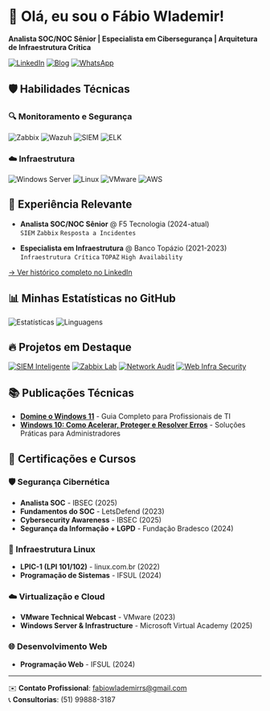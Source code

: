 # 👋 Olá, eu sou o Fábio Wlademir!
**Analista SOC/NOC Sênior | Especialista em Cibersegurança | Arquitetura de Infraestrutura Crítica**

[![LinkedIn](https://img.shields.io/badge/LinkedIn-0077B5?style=for-the-badge&logo=linkedin&logoColor=white)](https://www.linkedin.com/in/fabiowlademir/)
[![Blog](https://img.shields.io/badge/Blog_Técnico-FF5722?style=for-the-badge&logo=blogger&logoColor=white)](https://f2suporte.blogspot.com)
[![WhatsApp](https://img.shields.io/badge/WhatsApp-25D366?style=for-the-badge&logo=whatsapp&logoColor=white)](https://wa.me/5551998883187)

## 🛡️ Habilidades Técnicas

### 🔍 Monitoramento e Segurança
![Zabbix](https://img.shields.io/badge/Zabbix-Expert-DD0000?style=for-the-badge&logo=zabbix&logoColor=white)
![Wazuh](https://img.shields.io/badge/Wazuh-SOC-00A8E1?style=for-the-badge&logo=wazuh)
![SIEM](https://img.shields.io/badge/SIEM-Advanced-important?style=for-the-badge)
![ELK](https://img.shields.io/badge/ELK_Stack-005571?style=for-the-badge&logo=elasticstack)

### ☁️ Infraestrutura
![Windows Server](https://img.shields.io/badge/Windows_Server-Expert-0078D6?style=for-the-badge&logo=windows)
![Linux](https://img.shields.io/badge/Linux-Professional-FCC624?style=for-the-badge&logo=linux)
![VMware](https://img.shields.io/badge/VMware-607078?style=for-the-badge&logo=vmware)
![AWS](https://img.shields.io/badge/AWS-232F3E?style=for-the-badge&logo=amazonaws)

## 🏢 Experiência Relevante
- **Analista SOC/NOC Sênior** @ F5 Tecnologia (2024-atual)  
  `SIEM` `Zabbix` `Resposta a Incidentes`
  
- **Especialista em Infraestrutura** @ Banco Topázio (2021-2023)  
  `Infraestrutura Crítica` `TOPAZ` `High Availability`

[→ Ver histórico completo no LinkedIn](https://linkedin.com/in/fabiowlademir)

## 📊 Minhas Estatísticas no GitHub

![Estatísticas](https://github-readme-stats.vercel.app/api?username=FabioWlademir&show_icons=true&theme=dracula&hide=issues&include_all_commits=true)
![Linguagens](https://github-readme-stats.vercel.app/api/top-langs/?username=FabioWlademir&layout=compact&theme=dracula&hide=html,css)

## 🔥 Projetos em Destaque

[![SIEM Inteligente](https://github-readme-stats.vercel.app/api/pin/?username=FabioWlademir&repo=siem-inteligente&theme=dracula)](https://github.com/FabioWlademir/siem-inteligente)
[![Zabbix Lab](https://github-readme-stats.vercel.app/api/pin/?username=FabioWlademir&repo=zabbix-monitoring-lab&theme=dracula)](https://github.com/FabioWlademir/zabbix-monitoring-lab)
[![Network Audit](https://github-readme-stats.vercel.app/api/pin/?username=FabioWlademir&repo=network-security-audit&theme=dracula)](https://github.com/FabioWlademir/network-security-audit)
[![Web Infra Security](https://github-readme-stats.vercel.app/api/pin/?username=FabioWlademir&repo=enterprise-web-infra-security&theme=dracula)](https://github.com/FabioWlademir/enterprise-web-infra-security)

## 📚 Publicações Técnicas
- [**Domine o Windows 11**](https://loja.uiclap.com/titulo/ua81647/) - Guia Completo para Profissionais de TI
- [**Windows 10: Como Acelerar, Proteger e Resolver Erros**](https://loja.uiclap.com/titulo/ua97747/) - Soluções Práticas para Administradores

## 📜 Certificações e Cursos

### 🛡️ Segurança Cibernética
- **Analista SOC** - IBSEC (2025)  
- **Fundamentos do SOC** - LetsDefend (2023)  
- **Cybersecurity Awareness** - IBSEC (2025)  
- **Segurança da Informação + LGPD** - Fundação Bradesco (2024)  

### 🐧 Infraestrutura Linux
- **LPIC-1 (LPI 101/102)** - linux.com.br (2022)
- **Programação de Sistemas** - IFSUL (2024)  

### ☁️ Virtualização e Cloud
- **VMware Technical Webcast** - VMware (2023)  
- **Windows Server & Infrastructure** - Microsoft Virtual Academy (2025)  

### 🌐 Desenvolvimento Web
- **Programação Web** - IFSUL (2024)  

---

✉️ **Contato Profissional**: [fabiowlademirrs@gmail.com](mailto:fabiowlademirrs@gmail.com)  
📞 **Consultorias**: (51) 99888-3187


